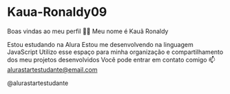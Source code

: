 # Kaua-Ronaldy09
Boas vindas ao meu perfil 💙💙
Meu nome é Kauã Ronaldy

Estou estudando na Alura
Estou me desenvolvendo na linguagem JavaScript
Utilizo esse espaço para minha organização e compartilhamento dos meu projetos desenvolvidos
Você pode entrar em contato comigo 📫
alurastartestudante@email.com

@alurastartestudante

